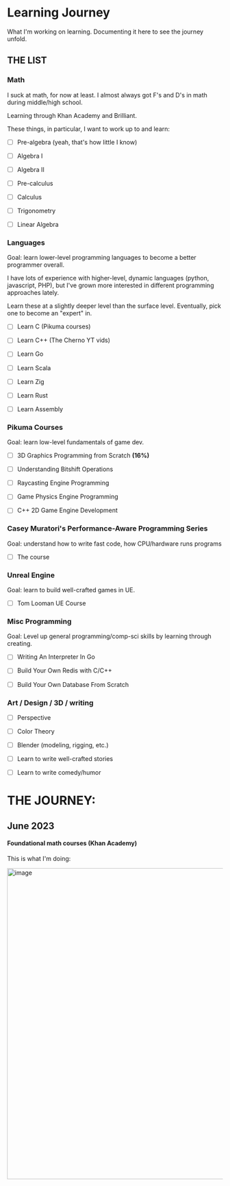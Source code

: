 # Learning Journey

What I'm working on learning. Documenting it here to see the journey unfold. 


## THE LIST


### Math

I suck at math, for now at least. I almost always got F's and D's in math during middle/high school. 

Learning through Khan Academy and Brilliant.

These things, in particular, I want to work up to and learn:

- [ ] Pre-algebra (yeah, that's how little I know)
- [ ] Algebra I
- [ ] Algebra II
- [ ] Pre-calculus
- [ ] Calculus
- [ ] Trigonometry
- [ ] Linear Algebra


### Languages

Goal: learn lower-level programming languages to become a better programmer overall. 

I have lots of experience with higher-level, dynamic languages (python, javascript, PHP), but I've grown more interested in different programming approaches lately. 

Learn these at a slightly deeper level than the surface level. Eventually, pick one to become an "expert" in. 

- [ ] Learn C (Pikuma courses)
- [ ] Learn C++ (The Cherno YT vids)
- [ ] Learn Go 
- [ ] Learn Scala
- [ ] Learn Zig
- [ ] Learn Rust
- [ ] Learn Assembly


### Pikuma Courses 

Goal: learn low-level fundamentals of game dev.

- [ ] 3D Graphics Programming from Scratch **(16%)**
- [ ] Understanding Bitshift Operations
- [ ] Raycasting Engine Programming 
- [ ] Game Physics Engine Programming
- [ ] C++ 2D Game Engine Development


### Casey Muratori's Performance-Aware Programming Series

Goal: understand how to write fast code, how CPU/hardware runs programs

- [ ] The course


### Unreal Engine

Goal: learn to build well-crafted games in UE.

- [ ] Tom Looman UE Course


### Misc Programming

Goal: Level up general programming/comp-sci skills by learning through creating.

- [ ] Writing An Interpreter In Go
- [ ] Build Your Own Redis with C/C++
- [ ] Build Your Own Database From Scratch


### Art / Design / 3D / writing

- [ ] Perspective
- [ ] Color Theory
- [ ] Blender (modeling, rigging, etc.)
- [ ] Learn to write well-crafted stories
- [ ] Learn to write comedy/humor


# THE JOURNEY:

## June 2023

#### Foundational math courses (Khan Academy)

This is what I'm doing: 

<img width="726" alt="image" src="https://github.com/timothymalcham/learning-journey/assets/2825063/83c2f7dd-0fe2-425f-8a19-fca714150a7f">
